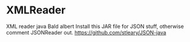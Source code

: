 # XMLReader
XML reader java
Bald albert
Install this JAR file for JSON stuff, otherwise comment JSONReader out. https://github.com/stleary/JSON-java
